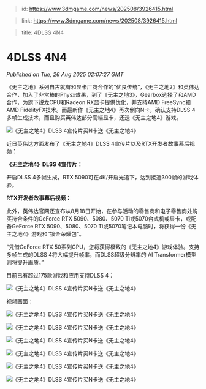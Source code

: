 > id: https://www.3dmgame.com/news/202508/3926415.html

> link: https://www.3dmgame.com/news/202508/3926415.html

> title: 4DLSS 4N4

# 4DLSS 4N4
_Published on Tue, 26 Aug 2025 02:07:27 GMT_

《无主之地》系列自古就有和显卡厂商合作的“优良传统”，《无主之地2》和英伟达合作，加入了非常棒的Physx效果，到了《无主之地3》，Gearbox选择了和AMD合作，为旗下锐龙CPU和Radeon RX显卡提供优化，并支持AMD FreeSync和AMD FidelityFX技术。而最新作《无主之地4》再次倒向N卡，确认支持DLSS 4多帧生成技术，而且购买英伟达部分高端显卡，还送《无主之地4》游戏。

![《无主之地4》DLSS 4宣传片买N卡送《无主之地4》](https://img.3dmgame.com/uploads/images/news/20250826/1756173821_842965_jpg_r.jpg)

近日英伟达方面发布了《无主之地4》DLSS 4宣传片以及RTX开发者故事幕后视频：

**《无主之地4》DLSS 4宣传片：**

开启DLSS 4多帧生成，RTX 5090可在4K/开启光追下，达到接近300帧的游戏体验。

**RTX开发者故事幕后视频：**

此外，英伟达官网还宣布从8月18日开始，在参与活动的零售商和电子零售商处购买符合条件的GeForce RTX 5090、5080、5070 Ti或5070台式机或显卡，或配备GeForce RTX 5090、5080、5070 Ti或5070笔记本电脑时，将获得一份《无主之地4》游戏和“镀金荣耀包”。

“凭借GeForce RTX 50系列GPU，您将获得极致的《无主之地4》游戏体验。支持多帧生成的DLSS 4将大幅提升帧率，而DLSS超级分辨率的 AI Transformer模型则将提升画质。”

目前已有超过175款游戏和应用支持DLSS 4：

![《无主之地4》DLSS 4宣传片买N卡送《无主之地4》](https://img.3dmgame.com/uploads/images/news/20250826/1756173822_254818.jpg)

视频画面：

![《无主之地4》DLSS 4宣传片买N卡送《无主之地4》](https://img.3dmgame.com/uploads/images/news/20250826/1756173821_908940_jpg_r.jpg)

![《无主之地4》DLSS 4宣传片买N卡送《无主之地4》](https://img.3dmgame.com/uploads/images/news/20250826/1756173821_797065_jpg_r.jpg)

![《无主之地4》DLSS 4宣传片买N卡送《无主之地4》](https://img.3dmgame.com/uploads/images/news/20250826/1756173821_255388_jpg_r.jpg)

![《无主之地4》DLSS 4宣传片买N卡送《无主之地4》](https://img.3dmgame.com/uploads/images/news/20250826/1756173821_973871_jpg_r.jpg)

![《无主之地4》DLSS 4宣传片买N卡送《无主之地4》](https://img.3dmgame.com/uploads/images/news/20250826/1756173821_493959_jpg_r.jpg)

![《无主之地4》DLSS 4宣传片买N卡送《无主之地4》](https://img.3dmgame.com/uploads/images/news/20250826/1756173822_175293_jpg_r.jpg)
